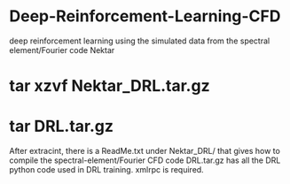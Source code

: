 # Deep-Reinforcement-Learning-CFD
deep reinforcement learning using the simulated data from the spectral element/Fourier code Nektar

# tar xzvf Nektar_DRL.tar.gz
# tar DRL.tar.gz 

After extracint, there is a ReadMe.txt under Nektar_DRL/ that gives how to compile the spectral-element/Fourier CFD code
DRL.tar.gz has all the DRL python code used in DRL training.
xmlrpc is required.
